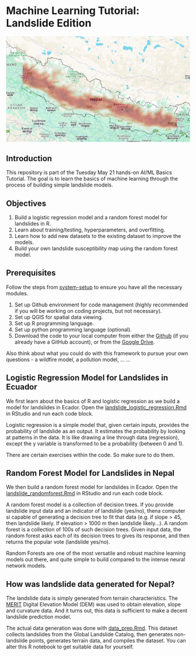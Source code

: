 # Machine Learning Tutorial: Landslide Edition

![Build your own landslide susceptibility map](landslide_susceptibility.png?raw=true)

## Introduction
This repository is part of the Tuesday May 21 hands-on AI/ML Basics Tutorial. The goal is to learn the basics of machine learning through the process of building simple landslide models.

## Objectives

1. Build a logistic regression model and a random forest model for landslides in R.
2. Learn about training/testing, hyperparameters, and overfitting.
3. Learn how to add new datasets to the existing dataset to improve the models.
4. Build your own landslide susceptibility map using the random forest model.

## Prerequisites

Follow the steps from [system-setup](https://github.com/UR-Field-Labs/system-setup) to ensure you have all the necessary modules.
1. Set up Github environment for code management (highly recommended if you will be working on coding projects, but not necessary).
2. Set up QGIS for spatial data viewing.
3. Set up R programming language.
4. Set up python programming language (optional).
5. Download the code to your local computer from either the [Github](https://github.com/UR-Field-Labs/landslide-ml-tutorial) (if you already have a GitHub account), or from the [Google Drive](https://drive.google.com/drive/folders/11XUSQZWQIefqJHMgMKilioeeH6wLqmzx?usp=drive_link).

Also think about what you could do with this framework to pursue your own questions - a wildfire model, a pollution model, ... ...

## Logistic Regression Model for Landslides in Ecuador 

We first learn about the basics of R and logistic regression as we build a model for landslides in Ecador. Open the [landslide_logistic_regression.Rmd](landslide_logistic_regression.Rmd) in RStudio and run each code block.

Logistic regression is a simple model that, given certain inputs, provides the probability of landslide as an output. It estimates the probability by looking at patterns in the data. It is like drawing a line through data (regression), except the y variable is transformed to be a probability (between 0 and 1).

There are certain exercises within the code. So make sure to do them.

## Random Forest Model for Landslides in Nepal 

We then build a random forest model for landslides in Ecador. Open the [landslide_randomforest.Rmd](landslide_randomforest.Rmd) in RStudio and run each code block.

A random forest model is a collection of decision trees. If you provide landslide input data and an indicator of landslide (yes/no), thena computer si capable of generating a decision tree to fit that data (e.g. if slope > 45, then landslide likely. If elevation > 1000 m then landslide likely...). A random forest is a collection of 100s of such decision trees. Given input data, the random forest asks each of its decision trees to gives its response, and then returns the popular vote (landslide yes/no).

Random Forests are one of the most versatile and robust machine learning models out there, and quite simple to build compared to the intense neural network models.

## How was landslide data generated for Nepal?

The landslide data is simply generated from terrain characteristics. The [MERIT](https://hydro.iis.u-tokyo.ac.jp/~yamadai/MERIT_DEM/) Digital Elevation Model (DEM) was used to obtain elevation, slope and curvature data. And it turns out, this data is sufficient to make a decent landslide prediction model.

The actual data generation was done with [data_prep.Rmd](data_prep.Rmd). This dataset collects landslides from the Global Landslide Catalog, then generates non-landslide points, generates terrain data, and compiles the dataset. You can alter this R notebook to get suitable data for yourself.

